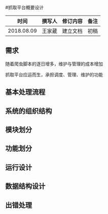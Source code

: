 #抓取平台概要设计


|时间|撰写人|修订内容|备注|
|:-:|:---:|:-----:|:-:|
|2018.08.09|王家葳|建立文档|初稿|

## 需求

随着爬虫脚本的逐日增多，维护与管理的成本增加

抓取平台应运而生，承担调度、管理、维护的功能

## 基本处理流程

## 系统的组织结构

## 模块划分

## 功能划分

## 运行设计

## 数据结构设计

## 出错处理
